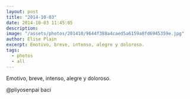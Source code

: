 ```yaml
---
layout: post
title: "2014-10-03"
date: 2014-10-03 11:45:05
description: 
image: "/assets/photos/201410/9644f388a4caed5a6159a8fd6945359e.jpg"
author: Elise Plain
excerpt: Emotivo, breve, intenso, alegre y doloroso.
tags: 
  - photos
  - all
---
```


Emotivo, breve, intenso, alegre y doloroso.
<p></p>
<p>@pliyosenpai baci</p>